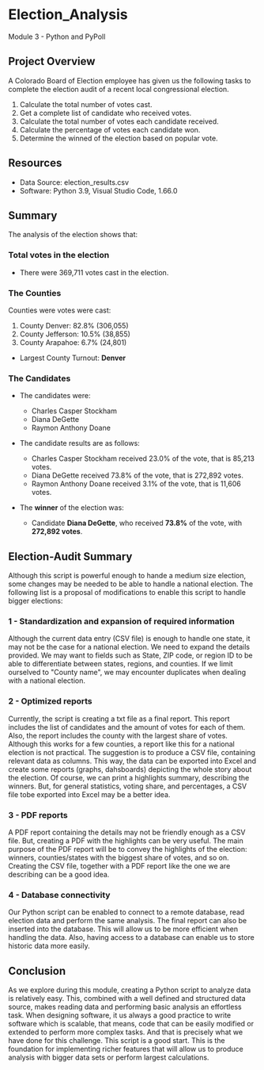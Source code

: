 # Election_Analysis
Module 3 - Python and PyPoll

## Project Overview
A Colorado Board of Election employee has given us the following tasks to complete the election audit of a recent local congressional election.

1. Calculate the total number of votes cast.
2. Get a complete list of candidate who received votes.
3. Calculate the total number of votes each candidate received.
4. Calculate the percentage of votes each candidate won.
5. Determine the winned of the election based on popular vote.

## Resources
- Data Source: election_results.csv
- Software: Python 3.9, Visual Studio Code, 1.66.0

## Summary
The analysis of the election shows that:

### Total votes in the election
- There were 369,711 votes cast in the election.

### The Counties

Counties were votes were cast:
1. County Denver: 82.8% (306,055)
2. County Jefferson: 10.5% (38,855)
3. County Arapahoe: 6.7% (24,801)

- Largest County Turnout: **Denver**

### The Candidates
- The candidates were:
    - Charles Casper Stockham
    - Diana DeGette
    - Raymon Anthony Doane

- The candidate results are as follows:
    - Charles Casper Stockham received 23.0% of the vote, that is 85,213 votes.
    - Diana DeGette received 73.8% of the vote, that is 272,892 votes.
    - Raymon Anthony Doane received 3.1%  of the vote, that is 11,606 votes.

- The **winner** of the election was:
    - Candidate **Diana DeGette**, who received **73.8%** of the vote, with **272,892 votes**.

## Election-Audit Summary
Although this script is powerful enough to hande a medium size election, some changes may be needed to be able to handle a national election. The following list is a proposal of modifications to enable this script to handle bigger elections:

### 1 - Standardization and expansion of required information
Although the current data entry (CSV file) is enough to handle one state, it may not be the case for a national election. We need to expand the details provided. We may want to fields such as State, ZIP code, or region ID to be able to differentiate between states, regions, and counties. If we limit ourselved to "County name", we may encounter duplicates when dealing with a national election. 

### 2 - Optimized reports
Currently, the script is creating a txt file as a final report. This report includes the list of candidates and the amount of votes for each of them. Also, the report includes the county with the largest share of votes. Although this works for a few counties, a report like this for a national election is not practical. The suggestion is to produce a CSV file, containing relevant data as columns. This way, the data can be exported into Excel and create some reports (graphs, dahsboards) depicting the whole story about the election. Of course, we can print a highlights summary, describing the winners. But, for general statistics, voting share, and percentages, a CSV file tobe exported into Excel may be a better idea.

### 3 - PDF reports
A PDF report containing the details may not be friendly enough as a CSV file.  But, creating a PDF with the highlights can be very useful. The main purpose of the PDF report will be to convey the highlights of the election: winners, counties/states with the biggest share of votes, and so on. Creating the CSV file, together with a PDF report like the one we are describing can be a good idea. 

### 4 - Database connectivity
Our Python script can be enabled to connect to a remote database, read election data and perform the same analysis. The final report can also be inserted into the database. This will allow us to be more efficient when handling the data. Also, having access to a database can enable us to store historic data more easily. 

## Conclusion
As we explore during this module, creating a Python script to analyze data is relatively easy. This, combined with a well defined and structured data source, makes reading data and performing basic analysis an effortless task. When designing software, it us always a good practice to write software which is scalable, that means, code that can be easily modified or extended to perform more complex tasks. And that is precisely what we have done for this challenge. This script is a good start. This is the foundation for implementing richer features that will allow us to produce analysis with bigger data sets or perform largest calculations. 